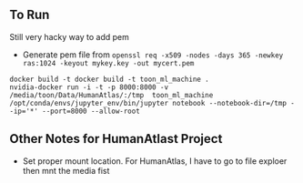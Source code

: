 ## To Run

Still very hacky way to add pem
* Generate pem file from `openssl req -x509 -nodes -days 365 -newkey ras:1024 -keyout mykey.key -out mycert.pem`

```
docker build -t docker build -t toon_ml_machine .
nvidia-docker run -i -t -p 8000:8000 -v /media/toon/Data/HumanAtlas/:/tmp  toon_ml_machine /opt/conda/envs/jupyter_env/bin/jupyter notebook --notebook-dir=/tmp --ip='*' --port=8000 --allow-root
```

## Other Notes for HumanAtlast Project
* Set proper mount location. For HumanAtlas, I have to go to file exploer then mnt the media fist
